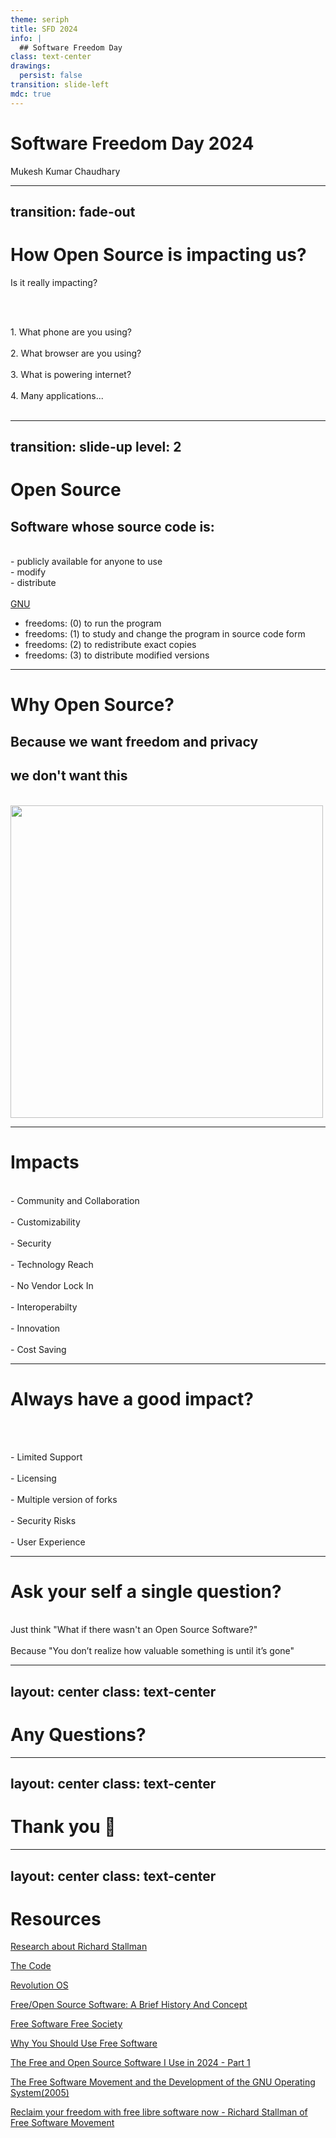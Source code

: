 ```yaml
---
theme: seriph
title: SFD 2024
info: |
  ## Software Freedom Day
class: text-center
drawings:
  persist: false
transition: slide-left
mdc: true
---
```


# Software Freedom Day 2024

Mukesh Kumar Chaudhary

<div class="abs-br m-6 flex gap-2">
  <a href="https://github.com/mukezhz" target="_blank" alt="Mukesh Kumar Chaudhary GitHub" title="Open in GitHub"
    class="text-xl slidev-icon-btn opacity-50 !border-none !hover:text-white">
    <carbon-logo-github />
  </a>
  <a href="https://linkedin.com/in/mukezhz" target="_blank" alt="Mukezhz's Linkedin" title="Mukesh Kumar Chaudhary Linkedin"
    class="text-xl slidev-icon-btn opacity-50 !border-none !hover:text-white">
    <carbon-logo-linkedin />
  </a>
</div>

---
transition: fade-out
---

# How Open Source is impacting us?

Is it really impacting?

<br/><br/>
<div v-click>
1. What phone are you using?
</div>
<br/>
<div v-click>
2. What browser are you using?
</div>
<br/>
<div v-click>
3. What is powering internet?
</div>
<br/>
<div v-click>
4. Many applications...
</div>
<br/>

---
transition: slide-up
level: 2
---

# Open Source

## Software whose source code is:
<br/>
<div v-click>
- publicly available for anyone to use
</div>

<div v-click>
- modify
</div>

<div v-click>
- distribute
</div>

<br/>

<div v-click>
<a href="https://www.gnu.org/philosophy/philosophy.html" _target="blank">GNU</a>
  <ul>
    <li>freedoms: (0) to run the program</li>
    <li>freedoms: (1) to study and change the program in source code form</li>
    <li>freedoms: (2) to redistribute exact copies</li>
    <li>freedoms: (3) to distribute modified versions</li>
  </ul> 
</div>

---

# Why Open Source?

## Because we want freedom and privacy

## we don't want this

<br/>

<div v-click>
  <img src="https://rockymtnruby.com/wp-content/uploads/2024/07/Featured-Image-CrowdStrike.png" height="500" width="500" class="filter-blur-2"/>
</div>


---

# Impacts

<br/>
<v-click> - Community and Collaboration </v-click> <br/><br/>
<v-click> - Customizability </v-click> <br/><br/>
<v-click> - Security</v-click><br/><br/>
<v-click> - Technology Reach</v-click><br/><br/>
<v-click> - No Vendor Lock In</v-click><br/><br/>
<v-click> - Interoperabilty</v-click><br/><br/>
<v-click> - Innovation</v-click><br/><br/>
<v-click> - Cost Saving </v-click>

---

# Always have a good impact?

<br/><br/>

<v-click> - Limited Support </v-click>
<br/>
<br/>
<v-click> - Licensing </v-click>
<br/>
<br/>
<v-click> - Multiple version of forks </v-click>
<br/>
<br/>
<v-click> - Security Risks </v-click>
<br/>
<br/>
<v-click> - User Experience </v-click>
<br/>

---

# Ask your self a single question?

<br/>
<div v-click>
Just think "What if there wasn't an Open Source Software?"
</div>
<br/>
<div v-click>
Because "You don’t realize how valuable something is until it’s gone"
</div>

---
layout: center
class: text-center
---

# Any Questions?

---
layout: center
class: text-center
---

# Thank you 🙏


---
layout: center
class: text-center
---

# Resources

[Research about Richard Stallman](https://duckduckgo.com/?q=Richard+Stallman)


[The Code](https://www.youtube.com/watch?v=XMm0HsmOTFI)

[Revolution OS](https://youtu.be/k0RYQVkQmWU)

[Free/Open Source Software: A Brief History And Concept](https://youtu.be/pURPtwdBE1M)

[Free Software Free Society](https://www.youtube.com/watch?v=Ag1AKIl_2GM&t=63s)

[Why You Should Use Free Software](https://youtu.be/lNsjlvwHR-0)

[The Free and Open Source Software I Use in 2024 - Part 1](https://www.youtube.com/watch?v=6t5BQRQJIVY)

[The Free Software Movement and the Development of the GNU Operating System(2005)](https://www.youtube.com/watch?v=Mz9KmomGTsQ)

[Reclaim your freedom with free libre software now - Richard Stallman of Free Software Movement](https://www.youtube.com/watch?v=n9YDz-Iwgyw)

<PoweredBySlidev mt-10 />
